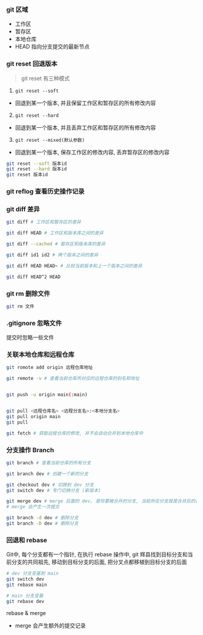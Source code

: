 ### git 区域

- 工作区
- 暂存区
- 本地仓库
- HEAD 指向分支提交的最新节点


### git reset 回退版本

> git reset 有三种模式

1. `git reset --soft`

- 回退到某一个版本, 并且保留工作区和暂存区的所有修改内容

2. `git reset --hard`

- 回退到某一个版本, 并且丢弃工作区和暂存区的所有修改内容

3. `git reset --mixed(默认参数)`

- 回退到某一个版本, 保存工作区的修改内容, 丢弃暂存区的修改内容

```bash
git reset --soft 版本id
git reset --hard 版本id
git reset 版本id
```


### git reflog 查看历史操作记录

### git diff 差异

```bash
git diff # 工作区和暂存区的差异

git diff HEAD # 工作区和版本库之间的差异

git diff --cached # 暂存区和版本库的差异

git diff id1 id2 # 两个版本之间的差异

git diff HEAD HEAD~ # 比较当前版本和上一个版本之间的差异

git diff HEAD^2 HEAD
```

### git rm 删除文件

```bash
git rm 文件
```

### .gitignore 忽略文件

提交时忽略一些文件


### 关联本地仓库和远程仓库

```bash
git romote add origin 远程仓库地址

git remote -v # 查看当前仓库所对应的远程仓库的别名和地址


git push -u origin main(:main)


git pull <远程仓库名> <远程分支名>:<本地分支名>
git pull origin main
git pull

git fetch # 获取远程仓库的修改, 并不会自动合并到本地仓库中
```

### 分支操作 Branch

```bash
git branch # 查看当前仓库的所有分支

git branch dev # 创建一个新的分支

git checkout dev # 切换到 dev 分支
git switch dev # 专门切换分支 (新版本)

git merge dev # merge 后面的 dev, 是将要被合并的分支, 当前所在分支就是合并后的目标分支
# merge 会产生一次提交

git branch -d dev # 删除分支
git branch -D dev # 删除分支
```



### 回退和 rebase

Git中, 每个分支都有一个指针, 在执行 rebase 操作中, git 辉县找到目标分支和当前分支的共同祖先, 移动到目标分支的后面, 把分叉点都移植到目标分支的后面

```bash
# dev 分支变基到 main
git switch dev
git rebase main

# main 分支变基
git rebase dev
```

rebase & merge

- merge 会产生额外的提交记录